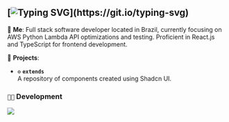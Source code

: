 ## [![Typing SVG](https://readme-typing-svg.demolab.com?font=Fira+Code&pause=1000&random=false&width=435&lines=Hey+it's+L%C3%BAcio!)](https://git.io/typing-svg)

💬 **Me**: Full stack software developer located in Brazil, currently focusing on AWS Python Lambda API optimizations and testing. Proficient in React.js and TypeScript for frontend development.

🌱 **Projects**:

- `⚙️` **`extends`**<br>
A repository of components created using Shadcn UI.<br>

### `👨‍💻` Development
[![](https://skillicons.dev/icons?i=js,ts,python,java,nodejs,react,bash,vscode,aws)](https://skillicons.dev)
